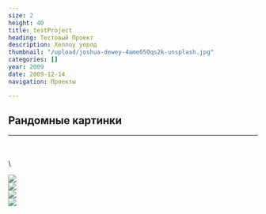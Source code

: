 ```yaml
---
size: 2
height: 40
title: testProject
heading: Тестовый Проект
description: Хеллоу уорлд
thumbnail: "/upload/joshua-dewey-4ame650qs2k-unsplash.jpg"
categories: []
year: 2009
date: 2009-12-14
navigation: Проекты

---
```

## Рандомные картинки
---
\
\
\
<div style="display: grid; grid-template-columns: repeat(auto-
fit, minmax(20rem, 1fr));">
<!-- ссылки на картинки формата HTML вставить под этой надписью
\-->
<img src="https://source.unsplash.com/?nature" />
<img src="https://source.unsplash.com/?water" />
<img src="https://source.unsplash.com/?city" />
<img src="https://source.unsplash.com/?forrest" />
</div>